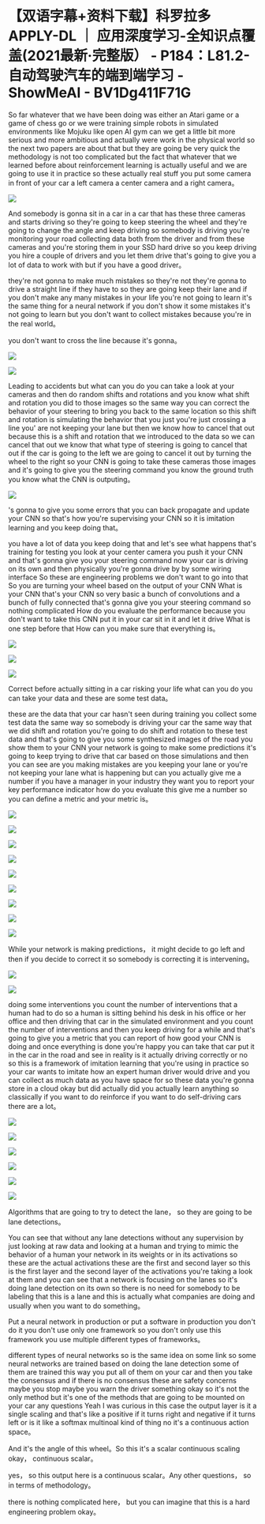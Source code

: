 # 【双语字幕+资料下载】科罗拉多 APPLY-DL ｜ 应用深度学习-全知识点覆盖(2021最新·完整版） - P184：L81.2- 自动驾驶汽车的端到端学习 - ShowMeAI - BV1Dg411F71G

So far whatever that we have been doing was either an Atari game or a game of chess go or we were training simple robots in simulated environments like Mojuku like open AI gym can we get a little bit more serious and more ambitious and actually were work in the physical world so the next two papers are about that but they are going be very quick the methodology is not too complicated but the fact that whatever that we learned before about reinforcement learning is actually useful and we are going to use it in practice so these actually real stuff you put some camera in front of your car a left camera a center camera and a right camera。



![](img/33757f97d185b28c5313eed5159afb38_1.png)

And somebody is gonna sit in a car in a car that has these three cameras and starts driving so they're going to keep steering the wheel and they're going to change the angle and keep driving so somebody is driving you're monitoring your road collecting data both from the driver and from these cameras and you're storing them in your SSD hard drive so you keep driving you hire a couple of drivers and you let them drive that's going to give you a lot of data to work with but if you have a good driver。

 they're not gonna to make much mistakes so they're not they're gonna to drive a straight line if they have to so they are going keep their lane and if you don't make any many mistakes in your life you're not going to learn it's the same thing for a neural network if you don't show it some mistakes it's not going to learn but you don't want to collect mistakes because you're in the real world。

 you don't want to cross the line because it's gonna。



![](img/33757f97d185b28c5313eed5159afb38_3.png)

![](img/33757f97d185b28c5313eed5159afb38_4.png)

Leading to accidents but what can you do you can take a look at your cameras and then do random shifts and rotations and you know what shift and rotation you did to those images so the same way you can correct the behavior of your steering to bring you back to the same location so this shift and rotation is simulating the behavior that you just you're just crossing a line you' are not keeping your lane but then we know how to cancel that out because this is a shift and rotation that we introduced to the data so we can cancel that out we know that what type of steering is going to cancel that out if the car is going to the left we are going to cancel it out by turning the wheel to the right so your CNN is going to take these cameras those images and it's going to give you the steering command you know the ground truth you know what the CNN is outputing。



![](img/33757f97d185b28c5313eed5159afb38_6.png)

's gonna to give you some errors that you can back propagate and update your CNN so that's how you're supervising your CNN so it is imitation learning and you keep doing that。

 you have a lot of data you keep doing that and let's see what happens that's training for testing you look at your center camera you push it your CNN and that's gonna give you your steering command now your car is driving on its own and then physically you're gonna drive by by some wiring interface So these are engineering problems we don't want to go into that So you are turning your wheel based on the output of your CNN What is your CNN that's your CNN so very basic a bunch of convolutions and a bunch of fully connected that's gonna give you your steering command so nothing complicated How do you evaluate the performance because you don't want to take this CNN put it in your car sit in it and let it drive What is one step before that How can you make sure that everything is。



![](img/33757f97d185b28c5313eed5159afb38_8.png)

![](img/33757f97d185b28c5313eed5159afb38_9.png)

![](img/33757f97d185b28c5313eed5159afb38_10.png)

Correct before actually sitting in a car risking your life what can you do you can take your data and these are some test data。

 these are the data that your car hasn't seen during training you collect some test data the same way so somebody is driving your car the same way that we did shift and rotation you're going to do shift and rotation to these test data and that's going to give you some synthesized images of the road you show them to your CNN your network is going to make some predictions it's going to keep trying to drive that car based on those simulations and then you can see are you making mistakes are you keeping your lane or you're not keeping your lane what is happening but can you actually give me a number if you have a manager in your industry they want you to report your key performance indicator how do you evaluate this give me a number so you can define a metric and your metric is。



![](img/33757f97d185b28c5313eed5159afb38_12.png)

![](img/33757f97d185b28c5313eed5159afb38_13.png)

![](img/33757f97d185b28c5313eed5159afb38_14.png)

![](img/33757f97d185b28c5313eed5159afb38_15.png)

![](img/33757f97d185b28c5313eed5159afb38_16.png)

![](img/33757f97d185b28c5313eed5159afb38_17.png)

![](img/33757f97d185b28c5313eed5159afb38_18.png)

![](img/33757f97d185b28c5313eed5159afb38_19.png)

![](img/33757f97d185b28c5313eed5159afb38_20.png)

While your network is making predictions， it might decide to go left and then if you decide to correct it so somebody is correcting it is intervening。



![](img/33757f97d185b28c5313eed5159afb38_22.png)

![](img/33757f97d185b28c5313eed5159afb38_23.png)

doing some interventions you count the number of interventions that a human had to do so a human is sitting behind his desk in his office or her office and then driving that car in the simulated environment and you count the number of interventions and then you keep driving for a while and that's going to give you a metric that you can report of how good your CNN is doing and once everything is done you're happy you can take that car put it in the car in the road and see in reality is it actually driving correctly or no so this is a framework of imitation learning that you're using in practice so your car wants to imitate how an expert human driver would drive and you can collect as much data as you have space for so these data you're gonna store in a cloud okay but did actually did you actually learn anything so classically if you want to do reinforce if you want to do self-driving cars there are a lot。



![](img/33757f97d185b28c5313eed5159afb38_25.png)

![](img/33757f97d185b28c5313eed5159afb38_26.png)

![](img/33757f97d185b28c5313eed5159afb38_27.png)

![](img/33757f97d185b28c5313eed5159afb38_28.png)

![](img/33757f97d185b28c5313eed5159afb38_29.png)

![](img/33757f97d185b28c5313eed5159afb38_30.png)

Algorithms that are going to try to detect the lane， so they are going to be lane detections。

You can see that without any lane detections without any supervision by just looking at raw data and looking at a human and trying to mimic the behavior of a human your network in its weights or in its activations so these are the actual activations these are the first and second layer so this is the first layer and the second layer of the activations you're taking a look at them and you can see that a network is focusing on the lanes so it's doing lane detection on its own so there is no need for somebody to be labeling that this is a lane and this is actually what companies are doing and usually when you want to do something。

Put a neural network in production or put a software in production you don't do it you don't use only one framework so you don't only use this framework you use multiple different types of frameworks。

 different types of neural networks so is the same idea on some link so some neural networks are trained based on doing the lane detection some of them are trained this way you put all of them on your car and then you take the consensus and if there is no consensus these are safety concerns maybe you stop maybe you warn the driver something okay so it's not the only method but it's one of the methods that are going to be mounted on your car any questions Yeah I was curious in this case the output layer is it a single scaling and that's like a positive if it turns right and negative if it turns left or is it like a softmax multinoal kind of thing no it's a continuous action space。

And it's the angle of this wheel。So this it's a scalar continuous scaling okay， continuous scalar。

 yes， so this output here is a continuous scalar。Any other questions， so in terms of methodology。

 there is nothing complicated here， but you can imagine that this is a hard engineering problem okay。

